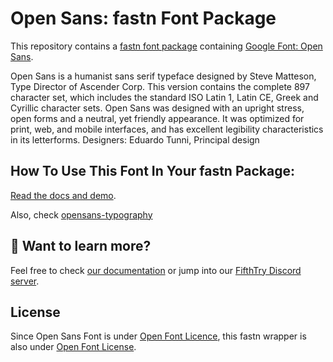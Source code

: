 # Open Sans: fastn Font Package

This repository contains a [fastn font package](https://fpm.dev/featured/fonts/) containing [Google Font: 
Open Sans](https://fonts.google.com/specimen/Open+Sans/about).

Open Sans is a humanist sans serif typeface designed by Steve Matteson, Type
Director of Ascender Corp. This version contains the complete 897 character
set, which includes the standard ISO Latin 1, Latin CE, Greek and Cyrillic
character sets. Open Sans was designed with an upright stress, open forms and a
neutral, yet friendly appearance. It was optimized for print, web, and mobile
interfaces, and has excellent legibility characteristics in its letterforms.
Designers: Eduardo Tunni, Principal design

## How To Use This Font In Your fastn Package:

[Read the docs and demo](https://fastn-community.github.io/opensans-font/).

Also, check [opensans-typography](https://fastn-community.github.io/opensans-typography/)

## 👀 Want to learn more?

Feel free to check [our documentation](https://fpm.dev/) or jump into our [FifthTry Discord 
server](https://discord.gg/bucrdvptYd).

## License

Since Open Sans Font is under [Open Font Licence](https://fonts.google.com/specimen/Open+Sans/about), this fastn wrapper is also
under [Open Font License](LICENSE).
